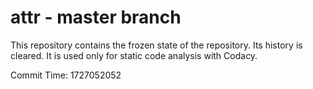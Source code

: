 # attr - master branch

This repository contains the frozen state of the repository.
Its history is cleared. It is used only for static code
analysis with Codacy.

Commit Time: 1727052052